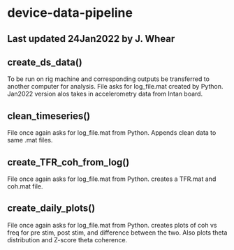 # device-data-pipeline
## Last updated 24Jan2022 by J. Whear

## create_ds_data()
To be run on rig machine and corresponding outputs be transferred to another computer for analysis. File asks for log_file.mat created by Python. Jan2022 version alos takes in accelerometry data from Intan board.

## clean_timeseries()
File once again asks for log_file.mat from Python. Appends clean data to same .mat files.

## create_TFR_coh_from_log()
File once again asks for log_file.mat from Python. creates a TFR.mat and coh.mat file.

## create_daily_plots()
File once again asks for log_file.mat from Python. creates plots of coh vs freq for pre stim, post stim, and difference between the two. Also plots theta distribution and Z-score theta coherence.
